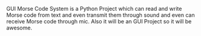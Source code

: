 GUI Morse Code System is a Python Project which can read and write Morse code from text and even transmit them through sound and even can receive Morse code through mic. Also it will be an GUI Project so it will be awesome.
